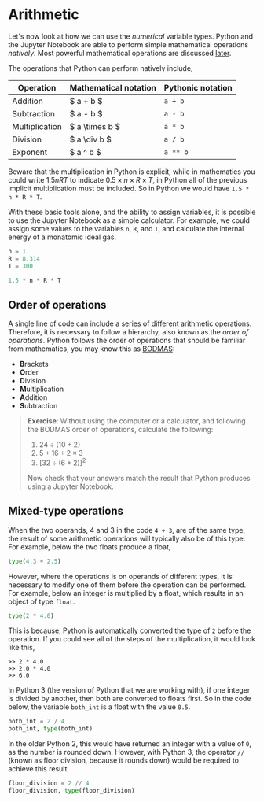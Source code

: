 # Arithmetic

Let's now look at how we can use the *numerical* variable types. 
Python and the Jupyter Notebook are able to perform simple mathematical operations *natively*. 
Most powerful mathematical operations are discussed [later](../working_with_data/numpy_arrays/). 

The operations that Python can perform natively include, 

| Operation | Mathematical notation | Pythonic notation |
|---|---|---|
| Addition | $ a + b $ | `a + b` |
| Subtraction |  $ a - b $ | `a - b` |
| Multiplication | $ a \times b $ | `a * b` |
| Division | $ a \div b $ | `a / b` |
| Exponent | $ a ^ b $ | `a ** b` |

Beware that the multiplication in Python is explicit, while in mathematics you could write $1.5nRT$ to indicate $0.5 \times n \times R \times T$, in Python all of the previous implicit multiplication must be included. 
So in Python we would have `1.5 * n * R * T`. 

With these basic tools alone, and the ability to assign variables, it is possible to use the Jupyter Notebook as a simple calculator. 
For example, we could assign some values to the variables `n`, `R`, and `T`, and calculate the internal energy of a monatomic ideal gas. 

```python
n = 1
R = 8.314
T = 300

1.5 * n * R * T
```

## Order of operations

A single line of code can include a series of different arithmetic operations. 
Therefore, it is necessary to follow a hierarchy, also known as the *order of operations*. 
Python follows the order of operations that should be familiar from mathematics, you may know this as [BODMAS](https://en.wikipedia.org/wiki/Order_of_operations):

- **B**rackets
- **O**rder
- **D**ivision
- **M**ultiplication
- **A**ddition
- **S**ubtraction

> **Exercise**: Without using the computer or a calculator, and following the BODMAS order of operations, calculate the following:
> 1. $24 \div (10 + 2)$
> 2. $5 + 16 \div 2 \times 3$
> 3. $[32 \div (6 + 2)] ^ 2$
> 
> Now check that your answers match the result that Python produces using a Jupyter Notebook.

## Mixed-type operations

When the two operands, $4$ and $3$ in the code `4 + 3`, are of the same type, the result of some arithmetic operations will typically also be of this type. 
For example, below the two floats produce a float, 

```python
type(4.3 + 2.5)
```

However, where the operations is on operands of different types, it is necessary to modify one of them before the operation can be performed. 
For example, below an integer is multiplied by a float, which results in an object of type `float`. 

```python
type(2 * 4.0)
```

This is because, Python is automatically converted the type of `2` before the operation. 
If you could see all of the steps of the multiplication, it would look like this,
```
>> 2 * 4.0
>> 2.0 * 4.0
>> 6.0
```

In Python 3 (the version of Python that we are working with), if one integer is divided by another, then both are converted to floats first. 
So in the code below, the variable `both_int` is a float with the value `0.5`.

```python
both_int = 2 / 4
both_int, type(both_int)
```

In the older Python 2, this would have returned an integer with a value of `0`, as the number is rounded down. 
However, with Python 3, the operator `//` (known as floor division, because it rounds down) would be required to achieve this result. 

```python
floor_division = 2 // 4
floor_division, type(floor_division)
```
